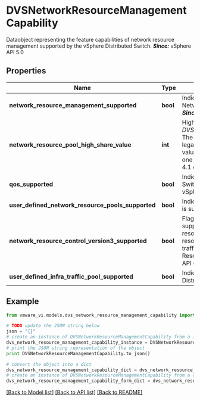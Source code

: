 # DVSNetworkResourceManagementCapability

Dataobject representing the feature capabilities of network resource management supported by the vSphere Distributed Switch.  ***Since:*** vSphere API 5.0 

## Properties
Name | Type | Description | Notes
------------ | ------------- | ------------- | -------------
**network_resource_management_supported** | **bool** | Indicates whether network I/O control is supported on the vSphere Distributed Switch.  Network I/O control is supported in vSphere Distributed Switch Version 4.1 or later.  ***Since:*** vSphere API 5.0  | 
**network_resource_pool_high_share_value** | **int** | High share level (*SharesLevel_enum*.*high*) for *DVSNetworkResourcePoolAllocationInfo*.*DVSNetworkResourcePoolAllocationInfo.shares*.  The &lt;code&gt;networkResourcePoolHighshareValue&lt;/code&gt; property implicitly defines the legal range of share values to be between 1 and this value. This property also defines values for other level types, such as *normal* being one half of this value and *low* being one fourth of this value. This feature is supported in vSphere Distributed Switch Version 4.1 or later.  ***Since:*** vSphere API 5.0  | 
**qos_supported** | **bool** | Indicates whether Qos Tag(802.1p priority tag)is supported on the vSphere Distributed Switch.  Qos Tag is supported in vSphere Distributed Switch Version 5.0 or later.  ***Since:*** vSphere API 5.0  | 
**user_defined_network_resource_pools_supported** | **bool** | Indicates whether the switch supports creating user defined resource pools.  This feature is supported in vSphere Distributed Switch Version 5.0 or later.  ***Since:*** vSphere API 5.0  | 
**network_resource_control_version3_supported** | **bool** | Flag to indicate whether Network Resource Control version 3 is supported.  The API supported by Network Resouce Control version 3 include: 1. VM virtual NIC network resource specification    *VirtualEthernetCardResourceAllocation* 2. VM virtual NIC network resource pool specification    *DVSVmVnicNetworkResourcePool* 3. Host infrastructure traffic network resource specification    *DvsHostInfrastructureTrafficResource*     Network Resource Control version 3 is supported for Switch Version 6.0 or later.  ***Since:*** vSphere API 6.0  | [optional] 
**user_defined_infra_traffic_pool_supported** | **bool** | Indicates whether user defined infrastructure traffic pool supported in vSphere Distributed Switch.  ***Since:*** vSphere API 6.7  | [optional] 

## Example

```python
from vmware_vi.models.dvs_network_resource_management_capability import DVSNetworkResourceManagementCapability

# TODO update the JSON string below
json = "{}"
# create an instance of DVSNetworkResourceManagementCapability from a JSON string
dvs_network_resource_management_capability_instance = DVSNetworkResourceManagementCapability.from_json(json)
# print the JSON string representation of the object
print DVSNetworkResourceManagementCapability.to_json()

# convert the object into a dict
dvs_network_resource_management_capability_dict = dvs_network_resource_management_capability_instance.to_dict()
# create an instance of DVSNetworkResourceManagementCapability from a dict
dvs_network_resource_management_capability_form_dict = dvs_network_resource_management_capability.from_dict(dvs_network_resource_management_capability_dict)
```
[[Back to Model list]](../README.md#documentation-for-models) [[Back to API list]](../README.md#documentation-for-api-endpoints) [[Back to README]](../README.md)


